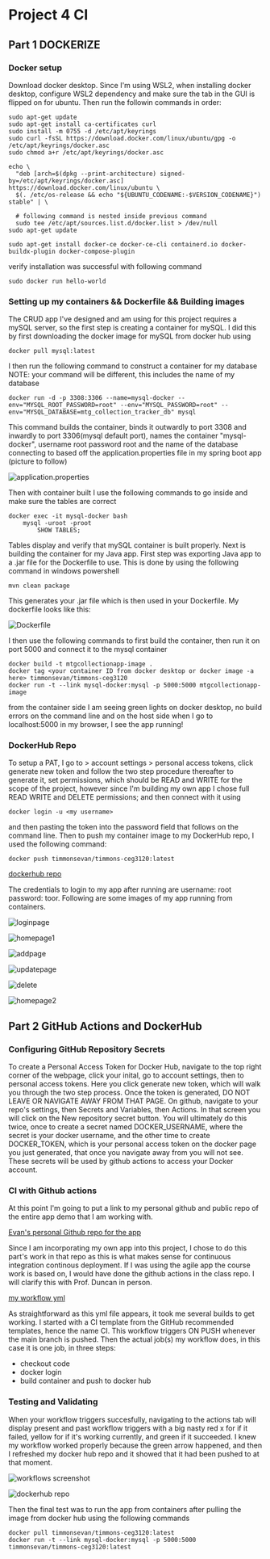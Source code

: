 # Project 4 CI 

## Part 1 DOCKERIZE

### Docker setup

<p>Download docker desktop. Since I'm using WSL2, when installing docker desktop, configure WSL2 dependency and make sure the tab in the GUI is flipped on for ubuntu. Then run the followin commands in order:</p>

```
sudo apt-get update
sudo apt-get install ca-certificates curl
sudo install -m 0755 -d /etc/apt/keyrings
sudo curl -fsSL https://download.docker.com/linux/ubuntu/gpg -o /etc/apt/keyrings/docker.asc
sudo chmod a+r /etc/apt/keyrings/docker.asc

echo \
  "deb [arch=$(dpkg --print-architecture) signed-by=/etc/apt/keyrings/docker.asc] https://download.docker.com/linux/ubuntu \
  $(. /etc/os-release && echo "${UBUNTU_CODENAME:-$VERSION_CODENAME}") stable" | \
  
  # following command is nested inside previous command
  sudo tee /etc/apt/sources.list.d/docker.list > /dev/null
sudo apt-get update

sudo apt-get install docker-ce docker-ce-cli containerd.io docker-buildx-plugin docker-compose-plugin
```

<p>verify installation was successful with following command</p>

`sudo docker run hello-world`

### Setting up my containers && Dockerfile && Building images

<p>The CRUD app I've designed and am using for this project requires a mySQL server, so the first step is creating a container for mySQL. I did this by first downloading the docker image for
mySQL from docker hub using</p>

`docker pull mysql:latest`

<p>I then run the following command to construct a container for my database NOTE: your command will be different, this includes the name of my database</p>

`docker run -d -p 3308:3306 --name=mysql-docker --env="MYSQL_ROOT_PASSWORD=root" --env="MYSQL_PASSWORD=root" --env="MYSQL_DATABASE=mtg_collection_tracker_db" mysql`

<p>This command builds the container, binds it outwardly to port 3308 and inwardly to port 3306(mysql default port), names the container "mysql-docker", username root password root and the name of the database connecting to based off the application.properties file in my spring boot app (picture to follow)</p>

![application.properties](./appprops.PNG)

<p>Then with container built I use the following commands to go inside and make sure the tables are correct</p>

```
docker exec -it mysql-docker bash
    mysql -uroot -proot
        SHOW TABLES;
```

<p>Tables display and verify that mySQL container is built properly. Next is building the container for my Java app. First step was exporting Java app to a .jar file for the Dockerfile to use.
This is done by using the following command in windows powershell</p>

`mvn clean package`

<p>This generates your .jar file which is then used in your Dockerfile. My dockerfile looks like this:</p>

![Dockerfile](./dockerfile.PNG)

<p>I then use the following commands to first build the container, then run it on port 5000 and connect it to the mysql container</p>

```
docker build -t mtgcollectionapp-image .
docker tag <your container ID from docker desktop or docker image -a here> timmonsevan/timmons-ceg3120
docker run -t --link mysql-docker:mysql -p 5000:5000 mtgcollectionapp-image
```

<p>from the container side I am seeing green lights on docker desktop, no build errors on the command line and on the host side when I go to localhost:5000 in my browser, I see the app running!</p>

### DockerHub Repo

<p>To setup a PAT, I go to > account settings > personal access tokens, click generate new token and follow the two step procedure thereafter to generate it, set permissions, which should be READ and WRITE for the scope of the project, however since I'm building my own app I chose full READ WRITE and DELETE permissions;  and then connect with it using</p>

`docker login -u <my username>`

<p>and then pasting the token into the password field that follows on the command line. Then to push my container image to my DockerHub repo, I used the following command:</p>

`docker push timmonsevan/timmons-ceg3120:latest`

[dockerhub repo](https://hub.docker.com/repository/docker/timmonsevan/timmons-ceg3120/general/tags)

<p>The credentials to login to my app after running are username: root password: toor. Following are some images of my app running from containers.</p>

![loginpage](./login.PNG)

![homepage1](./homepage1.PNG)

![addpage](./addpage.PNG)

![updatepage](./updatepage.PNG)

![delete](./delete.PNG)

![homepage2](./homepage2.PNG)

## Part 2 GitHub Actions and DockerHub

### Configuring GitHub Repository Secrets

<p>To create a Personal Access Token for Docker Hub, navigate to the top right corner of the webpage, click your inital, go to account settings, then to personal access tokens. Here you click
generate new token, which will walk you through the two step process. Once the token is generated, DO NOT LEAVE OR NAVIGATE AWAY FROM THAT PAGE. On github, navigate to your repo's settings, then Secrets and Variables, then Actions. In that screen you will click on the New repository secret button. You will ultimately do this twice, once to create a secret named DOCKER_USERNAME, where the secret is your docker username, and the other time to create DOCKER_TOKEN,
which is your personal access token on the docker page you just generated, that once you navigate away from you will not see. These secrets will be used by github actions to access your Docker account.</p>

### CI with Github actions

<p>At this point I'm going to put a link to my personal github and public repo of the entire app demo that I am working with.</p>

[Evan's personal Github repo for the app](https://github.com/timmonsevan/MtgCollectionApp)

<p>Since I am incorporating my own app into this project, I chose to do this part's work in that repo as this is what makes sense for continuous integration continous deployment. If I was using the agile app the course work is based on, I would have done the github actions in the class repo. I will clarify this with Prof. Duncan in person.</p>

[my workflow yml](./pushToDocker.yml)

<p>As straightforward as this yml file appears, it took me several builds to get working. I started with a CI template from the GitHub recommended templates, hence the name CI. This workflow triggers ON PUSH whenever the main branch is pushed. Then the actual job(s) my workflow does, in this case it is one job, in three steps:</p>

- checkout code
- docker login
- build container and push to docker hub

### Testing and Validating

<p>When your workflow triggers succesfully, navigating to the actions tab will display present and past workflow triggers with a big nasty red x for if it failed, yellow for if it's working currently, and green if it succeeded. I knew my workflow worked properly because the green arrow happened, and then I refreshed my docker hub repo and it showed that it had been pushed to at that moment.</p>

![workflows screenshot](./workflows.PNG)

![dockerhub repo](./dockerhub.PNG)

<p>Then the final test was to run the app from containers after pulling the image from docker hub using the following commands</p>

```
docker pull timmonsevan/timmons-ceg3120:latest
docker run -t --link mysql-docker:mysql -p 5000:5000 timmonsevan/timmons-ceg3120:latest
```
